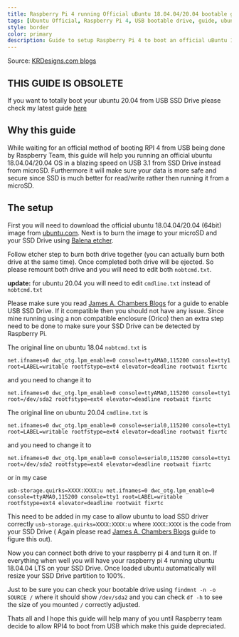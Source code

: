 ```yaml
---
title: Raspberry Pi 4 running Official uBuntu 18.04.04/20.04 bootable guide from USB SSD Drive
tags: [Ubuntu Official, Raspberry Pi 4, USB bootable drive, guide, ubuntu 18.04.04 LTS, ubuntu 20.04 LTS, latest ubuntu]
style: border
color: primary
description: Guide to setup Raspberry Pi 4 to boot an official uBuntu 18.04.04/20.04 from your USB SSD Driver.
---
```

Source: [KRDesigns.com blogs](https://www.krdesigns.com)

## THIS GUIDE IS OBSOLETE 

If you want to totally boot your ubuntu 20.04 from USB SSD Drive please check my latest guide [here](https://krdesigns.com/articles/Boot-raspbian-ubuntu-20.04-official-from-SSD-without-microsd)

## Why this guide

While waiting for an official method of booting RPI 4 from USB being done by Raspberry Team, this guide will help you running an official ubuntu 18.04.04/20.04 OS in a blazing speed on USB 3.1 from SSD Drive instead from microSD. Furthermore it will make sure your data is more safe and secure since SSD is much better for read/write rather then running it from a  microSD.

## The setup

First you will need to download the official ubuntu 18.04.04/20.04 (64bit) image from [ubuntu.com](https://ubuntu.com/download/raspberry-pi). Next is to burn the image to your microSD and your SSD Drive using [Balena etcher](https://www.balena.io/etcher/). 

Follow etcher step to burn both drive together (you can actually burn both drive at the same time). Once completed both drive will be ejected. So please remount both drive and you will need to edit both `nobtcmd.txt`. 

**update:** for ubuntu 20.04 you will need to edit `cmdline.txt` instead of `nobtcmd.txt`


Please make sure you read [James A. Chambers Blogs](https://jamesachambers.com/raspberry-pi-4-usb-boot-config-guide-for-ssd-flash-drives/) for a guide to enable USB SSD Drive. If it compatible then you should not have any issue. Since mine running using a non compatible enclosure (Orico) then an extra step need to be done to make sure your SSD Drive can be detected by Raspberry Pi.

The original line on ubuntu 18.04 `nobtcmd.txt` is 

`net.ifnames=0 dwc_otg.lpm_enable=0 console=ttyAMA0,115200 console=tty1 root=LABEL=writable rootfstype=ext4 elevator=deadline rootwait fixrtc` 

and you need to change it to

`net.ifnames=0 dwc_otg.lpm_enable=0 console=ttyAMA0,115200 console=tty1 root=/dev/sda2 rootfstype=ext4 elevator=deadline rootwait fixrtc`

The original line on ubuntu 20.04 `cmdline.txt` is 

`net.ifnames=0 dwc_otg.lpm_enable=0 console=serial0,115200 console=tty1 root=LABEL=writable rootfstype=ext4 elevator=deadline rootwait fixrtc` 

and you need to change it to

`net.ifnames=0 dwc_otg.lpm_enable=0 console=serial0,115200 console=tty1 root=/dev/sda2 rootfstype=ext4 elevator=deadline rootwait fixrtc`


or in my case

`usb-storage.quirks=XXXX:XXXX:u net.ifnames=0 dwc_otg.lpm_enable=0 console=ttyAMA0,115200 console=tty1 root=LABEL=writable rootfstype=ext4 elevator=deadline rootwait fixrtc`

This need to be added in my case to allow ubuntu to load SSD driver correctly `usb-storage.quirks=XXXX:XXXX:u` where `XXXX:XXXX` is the code from your SSD Drive ( Again please read [James A. Chambers Blogs](https://jamesachambers.com/raspberry-pi-4-usb-boot-config-guide-for-ssd-flash-drives/) guide to figure this out).

Now you can connect both drive to your raspberry pi 4 and turn it on. If everything when well you will have your raspberry pi 4 running ubuntu 18.04.04 LTS on your SSD Drive. Once loaded ubuntu automatically will resize your SSD Drive partition to 100%.

Just to be sure you can check your bootable drive using `findmnt -n -o SOURCE /` where it should show `/dev/sda2` and you can check `df -h` to see the size of you mounted `/` correctly adjusted.

Thats all and I hope this guide will help many of you until Raspberry team decide to allow RPI4 to boot from USB which make this guide depreciated.
